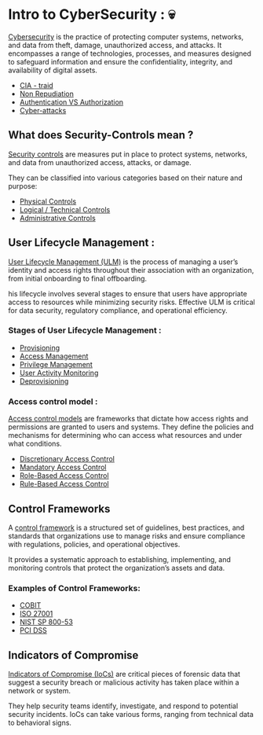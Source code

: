 
# Intro to CyberSecurity : 💀  

[Cybersecurity](https://www.geeksforgeeks.org/cyber-security-types-and-importance/) is the practice of protecting computer systems, networks, and data from theft, damage, unauthorized access, and attacks. It encompasses a range of technologies, processes, and measures designed to safeguard information and ensure the confidentiality, integrity, and availability of digital assets. 

- [CIA - traid](https://www.geeksforgeeks.org/the-cia-triad-in-cryptography/)
- [Non Repudiation](https://www.geeksforgeeks.org/what-is-non-repudiation/)
- [Authentication VS Authorization](https://www.geeksforgeeks.org/difference-between-authentication-and-authorization/)
- [Cyber-attacks](https://www.geeksforgeeks.org/active-and-passive-attacks-in-information-security/)


## What does Security-Controls mean ?  

[Security controls](https://sprinto.com/blog/types-of-security-controls/#Types_of_security_controls_and_their_functions) are measures put in place to protect systems, networks, and data from unauthorized access, attacks, or damage.   

They can be classified into various categories based on their nature and purpose:  

- [Physical Controls](https://sprinto.com/blog/types-of-security-controls/#Types_of_security_controls_and_their_functions)   
- [Logical / Technical Controls](https://sprinto.com/blog/types-of-security-controls/#Types_of_security_controls_and_their_functions)   
- [Administrative Controls](https://sprinto.com/blog/types-of-security-controls/#Types_of_security_controls_and_their_functions)   

## User Lifecycle Management : 

[User Lifecycle Management (ULM)](https://www.simpletiger.com/resources/glossary/user-lifecycle) is the process of managing a user’s identity and access rights throughout their association with an organization, from initial onboarding to final offboarding.   

his lifecycle involves several stages to ensure that users have appropriate access to resources while minimizing security risks. Effective ULM is critical for data security, regulatory compliance, and operational efficiency.  

 ### Stages of User Lifecycle Management :  

 - [Provisioning](https://blog.netwrix.com/2024/02/19/what-is-user-lifecycle-management/)
 - [Access Management](https://blog.netwrix.com/2024/02/19/what-is-user-lifecycle-management/)
 - [Privilege Management](https://blog.netwrix.com/2024/02/19/what-is-user-lifecycle-management/)
 - [User Activity Monitoring](https://blog.netwrix.com/2024/02/19/what-is-user-lifecycle-management/)
 - [Deprovisioning](https://blog.netwrix.com/2024/02/19/what-is-user-lifecycle-management/)

### Access control model :
[Access control models](https://butterflymx.com/blog/access-control-models/) are frameworks that dictate how access rights and permissions are granted to users and systems. They define the policies and mechanisms for determining who can access what resources and under what conditions.   

   - [Discretionary Access Control](https://delinea.com/blog/access-control-models-methods)   
   - [Mandatory Access Control](https://delinea.com/blog/access-control-models-methods)   
   - [Role-Based Access Control](https://delinea.com/blog/access-control-models-methods)      
   - [Rule-Based Access Control](https://delinea.com/blog/access-control-models-methods)     


## Control Frameworks   

A [control framework](https://secureframe.com/blog/security-frameworks) is a structured set of guidelines, best practices, and standards that organizations use to manage risks and ensure compliance with regulations, policies, and operational objectives.   

It provides a systematic approach to establishing, implementing, and monitoring controls that protect the organization’s assets and data.  

### Examples of Control Frameworks:  

   - [COBIT](https://www.wallarm.com/what/what-is-cobit-control-objectives-for-information-technology) 
   - [ISO 27001](https://www.iso.org/standard/27001)
   - [NIST SP 800-53](https://csrc.nist.gov/pubs/sp/800/53/r5/upd1/final)
   - [PCI DSS](https://www.f5.com/glossary/payment-card-industry-data-security-standard-pci)


## Indicators of Compromise
[Indicators of Compromise (IoCs)](https://www.fortinet.com/resources/cyberglossary/indicators-of-compromise) are critical pieces of forensic data that suggest a security breach or malicious activity has taken place within a network or system.   

They help security teams identify, investigate, and respond to potential security incidents. IoCs can take various forms, ranging from technical data to behavioral signs.  




















































































